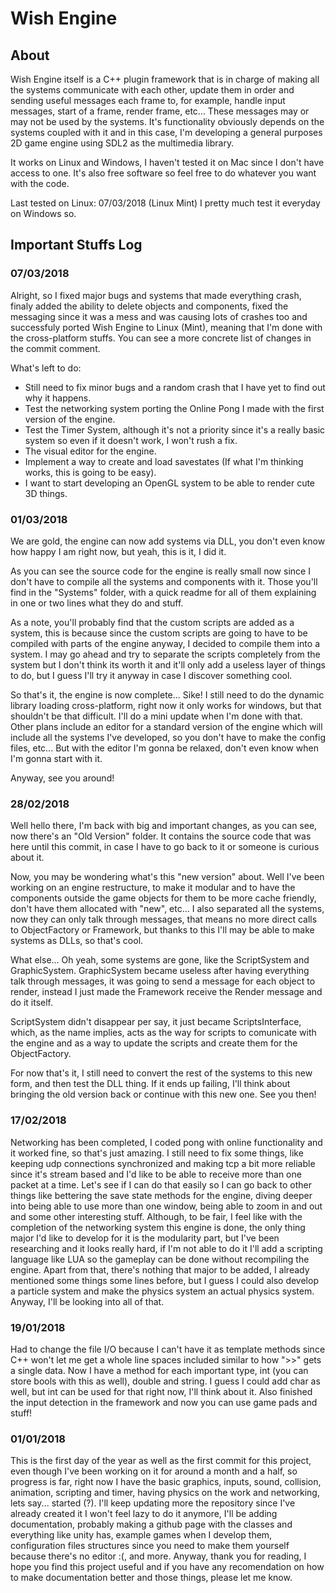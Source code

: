 # Wish Engine

## About

Wish Engine itself is a C++ plugin framework that is in charge of making all the systems communicate with each other, update them in order 
and sending useful messages each frame to, for example, handle input messages, start of a frame, render frame, etc... These messages may or may 
not be used by the systems. 
It's functionality obviously depends on the systems coupled with it and in this case, I'm developing a general purposes 2D game engine using SDL2 
as the multimedia library.

It works on Linux and Windows, I haven't tested it on Mac since I don't have access to one. It's also free software so feel free to do whatever you want with 
the code.

Last tested on Linux: 07/03/2018 (Linux Mint)
I pretty much test it everyday on Windows so.

## Important Stuffs Log

### 07/03/2018

Alright, so I fixed major bugs and systems that made everything crash, finaly added the ability to delete objects and components, fixed the messaging 
since it was a mess and was causing lots of crashes too and successfuly ported Wish Engine to Linux (Mint), meaning that I'm done with the cross-platform 
stuffs. You can see a more concrete list of changes in the commit comment.

What's left to do:
  - Still need to fix minor bugs and a random crash that I have yet to find out why it happens.
  - Test the networking system porting the Online Pong I made with the first version of the engine.
  - Test the Timer System, although it's not a priority since it's a really basic system so even if it doesn't work, I won't rush a fix.
  - The visual editor for the engine.
  - Implement a way to create and load savestates (If what I'm thinking works, this is going to be easy).
  - I want to start developing an OpenGL system to be able to render cute 3D things.

### 01/03/2018

We are gold, the engine can now add systems via DLL, you don't even know how happy I am right now, but yeah, this is it, I did it.

As you can see the source code for the engine is really small now since I don't have to compile all the systems and components with it. Those 
you'll find in the "Systems" folder, with a quick readme for all of them explaining in one or two lines what they do and stuff.

As a note, you'll probably find that the custom scripts are added as a system, this is because since the custom scripts are going to have to be 
compiled with parts of the engine anyway, I decided to compile them into a system. I may go ahead and try to separate the scripts completely from 
the system but I don't think its worth it and it'll only add a useless layer of things to do, but I guess I'll try it anyway in case I discover 
something cool.

So that's it, the engine is now complete... Sike! I still need to do the dynamic library loading cross-platform, right now it only works for windows, 
but that shouldn't be that difficult. I'll do a mini update when I'm done with that. Other plans include an editor for a standard version of the engine 
which will include all the systems I've developed, so you don't have to make the config files, etc... But with the editor I'm gonna be relaxed, don't 
even know when I'm gonna start with it.

Anyway, see you around!

### 28/02/2018

Well hello there, I'm back with big and important changes, as you can see, now there's an "Old Version" folder. It contains the source code that was here until 
this commit, in case I have to go back to it or someone is curious about it.

Now, you may be wondering what's this "new version" about. Well I've been working on an engine restructure, to make it modular and to have the components outside 
the game objects for them to be more cache friendly, don't have them allocated with "new", etc... I also separated all the systems, now they can only talk 
through messages, that means no more direct calls to ObjectFactory or Framework, but thanks to this I'll may be able to make systems as DLLs, so that's cool.

What else... Oh yeah, some systems are gone, like the ScriptSystem and GraphicSystem. GraphicSystem became useless after having everything talk through messages, 
it was going to send a message for each object to render, instead I just made the Framework receive the Render message and do it itself.

ScriptSystem didn't disappear per say, it just became ScriptsInterface, which, as the name implies, acts as the way for scripts to comunicate with the engine and 
as a way to update the scripts and create them for the ObjectFactory.

For now that's it, I still need to convert the rest of the systems to this new form, and then test the DLL thing. If it ends up failing, I'll think about bringing 
the old version back or continue with this new one. See you then!

### 17/02/2018

Networking has been completed, I coded pong with online functionality and it worked fine, so that's just amazing. I still need to fix some things, like keeping 
udp connections synchronized and making tcp a bit more reliable since it's stream based and I'd like to be able to receive more than one packet at a time. Let's 
see if I can do that easily so I can go back to other things like bettering the save state methods for the engine, diving deeper into being able to use more 
than one window, being able to zoom in and out and some other interesting stuff. Although, to be fair, I feel like with the completion of the networking system 
this engine is done, the only thing major I'd like to develop for it is the modularity part, but I've been researching and it looks really hard, if I'm not able 
to do it I'll add a scripting language like LUA so the gameplay can be done without recompiling the engine. Apart from that, there's nothing that major to be added, 
I already mentioned some things some lines before, but I guess I could also develop a particle system and make the physics system an actual physics system. Anyway, 
I'll be looking into all of that.

### 19/01/2018

Had to change the file I/O because I can't have it as template methods since C++ won't let me get a whole line spaces included similar to how ">>" gets a single
data. Now I have a method for each important type, int (you can store bools with this as well), double and string. I guess I could add char as well, but int can
be used for that right now, I'll think about it.
Also finished the input detection in the framework and now you can use game pads and stuff!

### 01/01/2018

This is the first day of the year as well as the first commit for this project, even though I've been working on it for around a month and a half, so 
progress is far, right now I have the basic graphics, inputs, sound, collision, animation, scripting and timer, having physics on the work and networking,
lets say... started (?). I'll keep updating more the repository since I've already created it I won't feel lazy to do it anymore, I'll be adding documentation,
probably making a github page with the classes and everything like unity has, example games when I develop them, configuration files structures since you need 
to make them yourself because there's no editor :(, and more. Anyway, thank you for reading, I hope you find this project useful and if you have any recomendation 
on how to make documentation better and those things, please let me know.